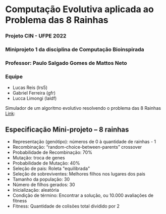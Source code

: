 # Computação Evolutiva aplicada ao Problema das 8 Rainhas

  

### Projeto CIN - UFPE 2022

### Miniprojeto 1 da disciplina de Computação Bioinspirada

### Professor: Paulo Salgado Gomes de Mattos Neto

### Equipe
* Lucas Reis (lrs5)
* Gabriel Ferreira (gfr)
* Lucca Limongi (laldf)

Simulador de um algoritmo evolutivo resolvendo o problema das 8 Rainhas [Link](https://lrs50.github.io/Solving-8-Queens-with-genetic-algorithms/WebGL%20Player/):

## Especificação Mini-projeto – 8 rainhas

- Representação (genótipo): números de 0 à quantidade de rainhas - 1
- Recombinação: “random-choice-between-parents” crossover
- Probabilidade de Recombinação: 70%
- Mutação: troca de genes
- Probabilidade de Mutação: 40%
- Seleção de pais: Roleta "equilibrada"
- Seleção de sobreviventes: Melhores filhos nos lugares dos pais
- Tamanho da população: 30
- Número de filhos gerados: 30
- Inicialização: aleatória
- Condição de término: Encontrar a solução, ou 10.000 avaliações de fitness
- Fitness: Quantidade de colisões total dividido por 2
